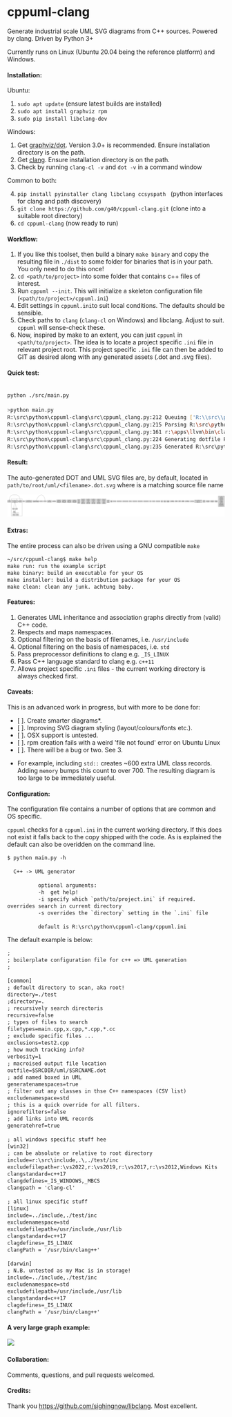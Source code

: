 # cppuml-clang

Generate industrial scale UML SVG diagrams from C++ sources. Powered by clang. Driven by Python 3+

Currently runs on Linux (Ubuntu 20.04 being the reference platform) and Windows.

#### Installation:

Ubuntu:

1. `sudo apt update` (ensure latest builds are installed)
2. `sudo apt install graphviz rpm`
3. `sudo pip install libclang-dev`

Windows:

1. Get [graphviz/dot](https://www.graphviz.org/download/). Version 3.0+ is recommended. Ensure installation directory is on the path.
2. Get [clang](https://github.com/llvm/llvm-project/releases/tag/llvmorg-13.0.0). Ensure installation directory is on the path.
3. Check by running `clang-cl -v` and `dot -v` in a command window

Common to both:

4. `pip install pyinstaller clang libclang ccsyspath ` (python interfaces for clang and path discovery)
5. `git clone https://github.com/g40/cppuml-clang.git` (clone into a suitable root directory)
6. `cd cppuml-clang` (now ready to run)

#### Workflow:

1. If you like this toolset, then build a binary `make binary` and copy the resulting file in `./dist` to some folder for binaries that is in your path. You only need to do this once!
2. `cd <path/to/project>` into some folder that contains c++ files of interest. 
3. Run `cppuml --init`. This will initialize a skeleton configuration file (`<path/to/project>/cppuml.ini`)
4. Edit settings in `cppuml.ini`to suit local conditions. The defaults should be sensible.
5. Check paths to `clang` (`clang-cl` on Windows) and libclang. Adjust to suit. `cppuml` will sense-check these.
6. Now, inspired by make to an extent, you can just `cppuml` in `<path/to/project>`. 
The idea is to locate a project specific `.ini` file in relevant project root. This project specific `.ini` file can then be added to GIT as desired along with any generated assets (.dot and .svg files).

#### Quick test:

```bash

python ./src/main.py

>python main.py
R:\src\python\cppuml-clang\src\cppuml_clang.py:212 Queuing ['R:\\src\\python\\cppuml-clang\\test\\test.cpp']
R:\src\python\cppuml-clang\src\cppuml_clang.py:215 Parsing R:\src\python\cppuml-clang\test\test.cpp
R:\src\python\cppuml-clang\src\cppuml_clang.py:161 r:\apps\llvm\bin\clang-cl.EXE ['-x', 'c++', '-std=c++17', '-D_IS_WINDOWS', '-D_MBCS', '-Ir:/src/include', '-I.', '-I./test/inc', '-Ir:/src/audio/libaiff'] R:\src\python\cppuml-clang\test\test.cpp
R:\src\python\cppuml-clang\src\cppuml_clang.py:224 Generating dotfile R:\src\python\cppuml-clang\test/uml/test.cpp.dot : 8 class(es)
R:\src\python\cppuml-clang\src\cppuml_clang.py:235 Generated R:\src\python\cppuml-clang\test/uml/test.cpp.dot.svg

```

#### Result:

The auto-generated DOT and UML SVG files are, by default, located in `path/to/root/uml/<filename>.dot.svg` where <filename> is a matching source file name

<img src="./uml/uml.dot.svg">

#### Extras:

The  entire process can also be driven using a GNU compatible `make`

```
~/src/cppuml-clang$ make help
make run: run the example script
make binary: build an executable for your OS
make installer: build a distribution package for your OS
make clean: clean any junk. achtung baby.
```

#### Features:

1. Generates UML inheritance and association graphs directly from (valid) C++ code.
2. Respects and maps namespaces.
3. Optional filtering on the basis of filenames, i.e. `/usr/include`
4. Optional filtering on the basis of namespaces, i.e. `std`
5. Pass preprocessor definitions to clang e.g. `_IS_LINUX`
6. Pass C++ language standard to clang e.g. `c++11`
7. Allows project specific `.ini` files - the current working directory is always checked first.

#### Caveats:

This is an advanced work in progress, but with more to be done for:

- [ ]. Create smarter diagrams*. 
- [ ]. Improving SVG diagram styling (layout/colours/fonts etc.). 
- [ ]. OSX support is untested.
- [ ]. rpm creation fails with a weird 'file not found' error on Ubuntu Linux
- [ ]. There will be a bug or two. See 3.

* For example, including `std::` creates ~600 extra UML class records. Adding `memory` bumps this count to over 700. The resulting diagram is too large to be immediately useful.

#### Configuration:

The configuration file contains a number of options that are common and OS specific. 

`cppuml` checks for a `cppuml.ini` in the current working directory. If this does not exist it falls back to the copy shipped with the code. As is explained the default can also be overidden on the command line.

```
$ python main.py -h 

  C++ -> UML generator

          optional arguments:
          -h  get help!
          -i specify which `path/to/project.ini` if required. overrides search in current directory
          -s overrides the `directory` setting in the `.ini` file

          default is R:\src\python\cppuml-clang/cppuml.ini

```

The default example is below:

```
;
; boilerplate configuration file for c++ => UML generation
;

[common]
; default directory to scan, aka root!
directory=./test
;directory=.
; recursively search directoris
recursive=false
; types of files to search
filetypes=main.cpp,x.cpp,*.cpp,*.cc
; exclude specific files ...
exclusions=test2.cpp
; how much tracking info?
verbosity=1
; macroised output file location
outfile=$SRCDIR/uml/$SRCNAME.dot
; add named boxed in UML
generatenamespaces=true
; filter out any classes in thse C++ namespaces (CSV list)
excludenamespace=std
; this is a quick override for all filters. 
ignorefilters=false
; add links into UML records
generatehref=true

; all windows specific stuff hee
[win32]
; can be absolute or relative to root directory
include=r:\src\include,.\,./test/inc
excludefilepath=r:\vs2022,r:\vs2019,r:\vs2017,r:\vs2012,Windows Kits
clangstandard=c++17
clangdefines=_IS_WINDOWS,_MBCS
clangpath = 'clang-cl'
	
; all linux specific stuff
[linux]
include=../include,./test/inc
excludenamespace=std
excludefilepath=/usr/include,/usr/lib
clangstandard=c++17
clagdefines=_IS_LINUX
clangPath = '/usr/bin/clang++'
	
[darwin]
; N.B. untested as my Mac is in storage!
include=../include,./test/inc
excludenamespace=std
excludefilepath=/usr/include,/usr/lib
clangstandard=c++17
clagdefines=_IS_LINUX
clangPath = '/usr/bin/clang++'
```

#### A very large graph example:

<img src="./assets/std_memory.svg">

#### Collaboration:

Comments, questions, and pull requests welcomed.

#### Credits:

Thank you https://github.com/sighingnow/libclang. Most excellent.
